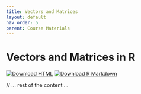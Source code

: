 ```yaml
---
title: Vectors and Matrices
layout: default
nav_order: 5
parent: Course Materials
---
```


# Vectors and Matrices in R

[<img src="https://img.shields.io/badge/Download-HTML-blue?style=for-the-badge&logo=html5" alt="Download HTML" />](rendered-html/vectors-matrices.html)
[<img src="https://img.shields.io/badge/Download-R_Markdown-green?style=for-the-badge&logo=r" alt="Download R Markdown" />](class-materials/vectors-matrices.Rmd)

// ... rest of the content ... 